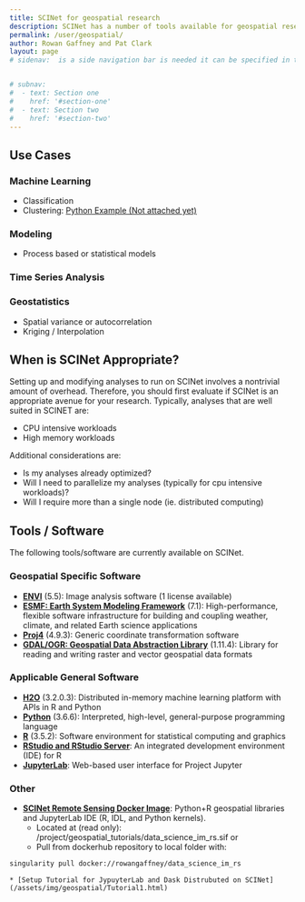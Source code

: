 ```yaml
---
title: SCINet for geospatial research
description: SCINet has a number of tools available for geospatial research
permalink: /user/geospatial/
author: Rowan Gaffney and Pat Clark
layout: page
# sidenav:  is a side navigation bar is needed it can be specified in the _data/navigation.yml file


# subnav:
#  - text: Section one
#    href: '#section-one'
#  - text: Section two
#    href: '#section-two'
---
```



## Use Cases
### **Machine Learning**
* Classification
* Clustering: [Python Example (Not attached yet)](/assets/img/geospatial//assets/img/___.html)

### **Modeling**
* Process based or statistical models

### **Time Series Analysis**

### **Geostatistics**
* Spatial variance or autocorrelation
* Kriging / Interpolation

## When is SCINet Appropriate?
Setting up and modifying analyses to run on SCINet involves a nontrivial amount of overhead. Therefore, you should first evaluate if SCINet is an appropriate avenue for your research. Typically, analyses that are well suited in SCINET are: 
* CPU intensive workloads
* High memory workloads

Additional considerations are:
* Is my analyses already optimized?
* Will I need to parallelize my analyses (typically for cpu intensive workloads)?
* Will I require more than a single node (ie. distributed computing)

## Tools / Software
The following tools/software are currently available on SCINet.
### Geospatial Specific Software
* [**ENVI**](https://www.harrisgeospatial.com/Software-Technology/ENVI) (5.5): Image analysis software (1 license available)
* [**ESMF: Earth System Modeling Framework**]() (7.1): High-performance, flexible software infrastructure for building and coupling weather, climate, and related Earth science applications
* [**Proj4**](https://github.com/OSGeo/PROJ) (4.9.3): Generic coordinate transformation software
* [**GDAL/OGR: Geospatial Data Abstraction Library**](https://gdal.org/) (1.11.4): Library for reading and writing raster and vector geospatial data formats

### Applicable General Software
* [**H2O**](https://www.h2o.ai) (3.2.0.3): Distributed in-memory machine learning platform with APIs in R and Python
* [**Python**](https://www.python.org/) (3.6.6): Interpreted, high-level, general-purpose programming language
* [**R**](https://www.r-project.org/) (3.5.2): Software environment for statistical computing and graphics
* [**RStudio and RStudio Server**](https://www.rstudio.com/): An integrated development environment (IDE) for R
* [**JupyterLab**](https://jupyterlab.readthedocs.io/en/stable/): Web-based user interface for Project Jupyter

### Other
* [**SCINet Remote Sensing Docker Image**](https://hub.docker.com/r/rowangaffney/data_science_im_rs): Python+R geospatial libraries and JupyterLab IDE (R, IDL, and Python kernels).
    *  Located at (read only): /project/geospatial_tutorials/data_science_im_rs.sif
       or
    *  Pull from dockerhub repository to local folder with:
```bash
singularity pull docker://rowangaffney/data_science_im_rs
```
    * [Setup Tutorial for JypuyterLab and Dask Distrubuted on SCINet](/assets/img/geospatial/Tutorial1.html)
